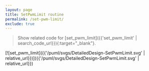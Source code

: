 ```yaml
---
layout: page
title: SetPwmLimit routine
permalink: /set-pwm-limit/
exclude: true
---
```


> Show related code for [set_pwm_limit]({{'set_pwm_limit' | search_code_url}}){:target="_blank"}.

[![set_pwm_limit]({{'/puml/svgs/DetailedDesign-SetPwmLimit.svg' | relative_url}})]({{'/puml/svgs/DetailedDesign-SetPwmLimit.svg' | relative_url}})
